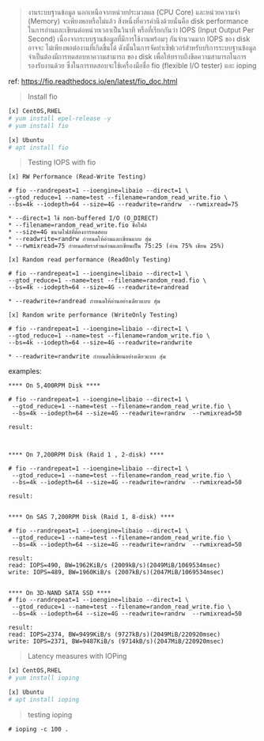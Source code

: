 >งานระบบฐานข้อมูล นอกเหนือจากหน่วยประมวลผล (CPU Core) และหน่วยความจำ (Memory) จะเพียงพอหรือไม่แล้ว
สิ่งหนึ่งที่ควรคำนึงด้วยนั่นคือ disk performance ในการอ่านและเขียนต่อหน่วยเวลาเป็นวินาที หรือที่เรียกกันว่า IOPS
(Input Output Per Second) เนื่องจากระบบฐานข้อมูลที่มีการใช้งานพร้อมๆ กันจำนวนมาก IOPS ของ disk อาจจะ
ไม่เพียงพอต่องานที่เกิดขึ้นได้ ดังนั้นในการจัดทำเซิฟเวอร์สำหรับบริการระบบฐานข้อมูล จำเป็นต้องมีการทดสอบหาความสามารถ
ของ disk เพื่อให้ทราบถึงขีดความสามารถในการรองรับงานด้วย ซึ่งในการทดสอบจะใช้เครื่องมือชื่อ fio (flexible I/O tester) 
และ ioping

ref: https://fio.readthedocs.io/en/latest/fio_doc.html

>Install fio
```bash
[x] CentOS,RHEL
# yum install epel-release -y
# yum install fio

[x] Ubuntu
# apt install fio
```
>Testing IOPS with fio
```
[x] RW Performance (Read-Write Testing)

# fio --randrepeat=1 --ioengine=libaio --direct=1 \
--gtod_reduce=1 --name=test --filename=random_read_write.fio \
--bs=4k --iodepth=64 --size=4G --readwrite=randrw  --rwmixread=75

* --direct=1 ใช้ non-buffered I/O (O_DIRECT)
* --filename=random_read_write.fio ชื่อไฟล์
* --size=4G ขนาดไฟล์ที่ต้องการทดสอบ
* --readwrite=randrw กำหนดให้อ่านและเขียนแบบ สุ่ม
* --rwmixread=75 กำหนดอัตราส่วนอ่านและเขียนเป็น 75:25 (อ่าน 75% เขียน 25%)

[x] Random read performance (ReadOnly Testing)

# fio --randrepeat=1 --ioengine=libaio --direct=1 \
--gtod_reduce=1 --name=test --filename=random_read.fio \
--bs=4k --iodepth=64 --size=4G --readwrite=randread

* --readwrite=randread กำหนดให้อ่านอย่างเดียวแบบ สุ่ม

[x] Random write performance (WriteOnly Testing)

# fio --randrepeat=1 --ioengine=libaio --direct=1 \
--gtod_reduce=1 --name=test --filename=random_write.fio \
--bs=4k --iodepth=64 --size=4G --readwrite=randwrite

* --readwrite=randwrite กำหนดให้เขียนอย่างเดียวแบบ สุ่ม
```

examples:
```
**** On 5,400RPM Disk ****

# fio --randrepeat=1 --ioengine=libaio --direct=1 \
 --gtod_reduce=1 --name=test --filename=random_read_write.fio \
 --bs=4k --iodepth=64 --size=4G --readwrite=randrw  --rwmixread=50

result:



**** On 7,200RPM Disk (Raid 1 , 2-disk) ****

# fio --randrepeat=1 --ioengine=libaio --direct=1 \
 --gtod_reduce=1 --name=test --filename=random_read_write.fio \
 --bs=4k --iodepth=64 --size=4G --readwrite=randrw  --rwmixread=50

result:


**** On SAS 7,200RPM Disk (Raid 1, 8-disk) ****

# fio --randrepeat=1 --ioengine=libaio --direct=1 \
 --gtod_reduce=1 --name=test --filename=random_read_write.fio \
 --bs=4k --iodepth=64 --size=4G --readwrite=randrw  --rwmixread=50

result:
read: IOPS=490, BW=1962KiB/s (2009kB/s)(2049MiB/1069534msec)
write: IOPS=489, BW=1960KiB/s (2007kB/s)(2047MiB/1069534msec)


**** On 3D-NAND SATA SSD ****
# fio --randrepeat=1 --ioengine=libaio --direct=1 \
 --gtod_reduce=1 --name=test --filename=random_read_write.fio \
 --bs=4k --iodepth=64 --size=4G --readwrite=randrw  --rwmixread=50

result:
read: IOPS=2374, BW=9499KiB/s (9727kB/s)(2049MiB/220920msec)
write: IOPS=2371, BW=9487KiB/s (9714kB/s)(2047MiB/220920msec)

```
>Latency measures with IOPing
```bash
[x] CentOS,RHEL
# yum install ioping

[x] Ubuntu
# apt install ioping
```
> testing ioping
```
# ioping -c 100 .
```
